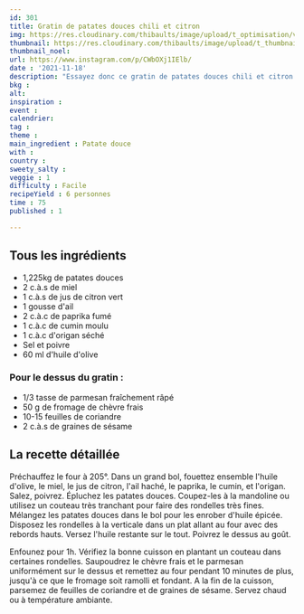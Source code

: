 ```yaml
---
id: 301
title: Gratin de patates douces chili et citron
img: https://res.cloudinary.com/thibaults/image/upload/t_optimisation/v1637266279/Recipes/20211118_gratin-patate-douce.jpg
thumbnail: https://res.cloudinary.com/thibaults/image/upload/t_thumbnail_josie/v1637266279/Recipes/20211118_gratin-patate-douce.jpg
thumbnail_noel: 
url: https://www.instagram.com/p/CWbOXj1IElb/
date : '2021-11-18'
description: "Essayez donc ce gratin de patates douces chili et citron : un plat convivial pour les soirées d'hiver."
bkg : 
alt: 
inspiration : 
event : 
calendrier: 
tag : 
theme : 
main_ingredient : Patate douce
with : 
country : 
sweety_salty : 
veggie : 1
difficulty : Facile
recipeYield : 6 personnes
time : 75
published : 1

---
```


## Tous les ingrédients
 - 1,225kg de patates douces
 - 2 c.à.s de miel
 - 1 c.à.s de jus de citron vert
 - 1 gousse d'ail
 - 2 c.à.c de paprika fumé
 - 1 c.à.c de cumin moulu
 - 1 c.à.c d'origan séché
 - Sel et poivre
 - 60 ml d'huile d'olive

### Pour le dessus du gratin :
 - 1/3 tasse de parmesan fraîchement râpé
 - 50 g de fromage de chèvre frais
 - 10-15 feuilles de coriandre
 - 2 c.à.s de graines de sésame

## La recette détaillée
Préchauffez le four à 205°. Dans un grand bol, fouettez ensemble l'huile d'olive, le miel, le jus de citron, l'ail haché, le paprika, le cumin, et l'origan. Salez, poivrez. Épluchez les patates douces. Coupez-les à la mandoline ou utilisez un couteau très tranchant pour faire des rondelles très fines.
Mélangez les patates douces dans le bol pour les enrober d'huile épicée. Disposez les rondelles à la verticale dans un plat allant au four avec des rebords hauts. Versez l'huile restante sur le tout. Poivrez le dessus au goût.

Enfounez pour 1h. Vérifiez la bonne cuisson en plantant un couteau dans certaines rondelles. Saupoudrez le chèvre frais et le parmesan uniformément sur le dessus et remettez au four pendant 10 minutes de plus, jusqu'à ce que le fromage soit ramolli et fondant. A la fin de la cuisson, parsemez de feuilles de coriandre et de graines de sésame. Servez chaud ou à température ambiante.